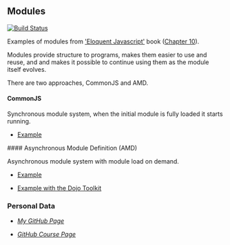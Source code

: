 ## Modules

[![Build Status](https://travis-ci.org/ULL-ESIT-MII-CA-1718/commonjs-y-amd-KevMCh.svg?branch=master)](https://travis-ci.org/ULL-ESIT-MII-CA-1718/commonjs-y-amd-KevMCh)

Examples of modules from ['Eloquent Javascript'](http://eloquentjavascript.net/) book ([Chapter 10](http://eloquentjavascript.net/10_modules.html)).

Modules provide structure to programs, makes them easier to use and reuse, and and makes it possible to continue using them as the module itself evolves.

There are two approaches, CommonJS and AMD.

#### CommonJS

Synchronous module system, when the initial module is fully loaded it starts running.

* [Example](https://github.com/ULL-ESIT-MII-CA-1718/commonjs-y-amd-KevMCh/tree/master/src/require)

#### Asynchronous Module Definition (AMD)

Asynchronous module system with module load on demand.

* [Example](https://github.com/ULL-ESIT-MII-CA-1718/commonjs-y-amd-KevMCh/tree/master/src/slow-loading-modules)

* [Example with the Dojo Toolkit](https://github.com/ULL-ESIT-MII-CA-1718/commonjs-y-amd-KevMCh/tree/master/dojo)

### Personal Data
* *[My GitHub Page](https://kevmch.github.io/)*

* *[GitHub Course Page](https://ull-esit-mii-ca-1718.github.io/docs/index.html)*
